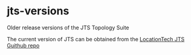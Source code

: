 # jts-versions

Older release versions of the JTS Topology Suite

The current version of JTS can be obtained from the [LocationTech JTS Guithub repo](https://github.com/locationtech/jts)
